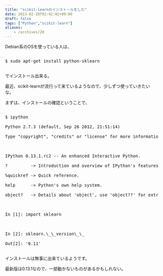 ```yaml
---
title: "scikit-learnのインストールをした"
date: 2013-02-28T02:42:02+09:00
draft: false
tags: ["Python","scikit-learn"]
aliases:
    - /archives/20
---
```


Debian系のOSを使っている人は、
<pre>
$ sudo apt-get install python-sklearn
</pre>
でインストール出来る。

最近、scikit-learnが流行って来ているようなので、少しずつ使っていきたいな。

まずは、インストールの確認ということで、
<pre>
$ ipython
Python 2.7.3 (default, Sep 26 2012, 21:51:14) 
Type "copyright", "credits" or "license" for more information.

IPython 0.13.1.rc2 -- An enhanced Interactive Python.
?         -> Introduction and overview of IPython's features.
%quickref -> Quick reference.
help      -> Python's own help system.
object?   -> Details about 'object', use 'object??' for extra details.

In [1]: import sklearn

In [2]: sklearn.\_\_version\_\_
Out[2]: '0.11'
</pre>

インストールは無事に出来ているようです。

最新版は0.13.1なので、一部動かないものがあるかもしれない。

